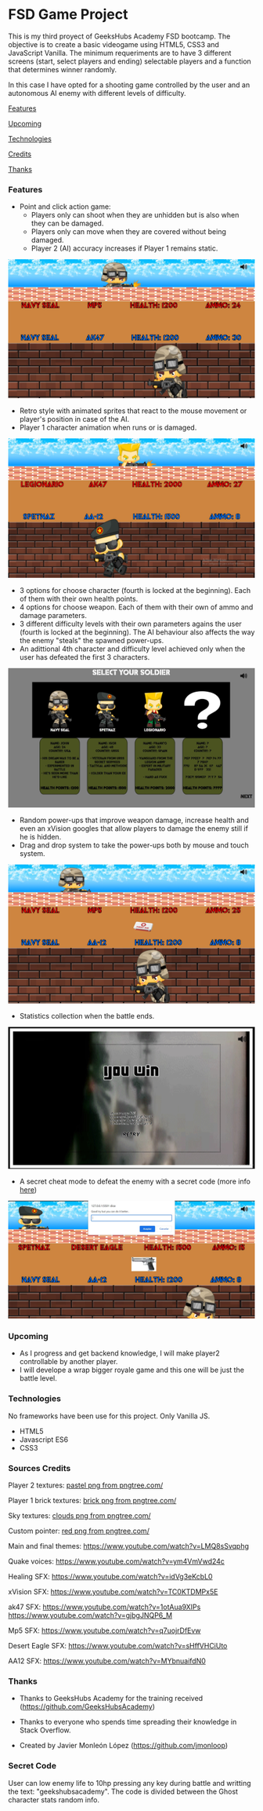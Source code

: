 # FSD Game Project
This is my third proyect of GeeksHubs Academy FSD bootcamp.
The objective is to create a basic videogame using HTML5, CSS3 and JavaScript Vanilla.
The minimum requeriments are to have 3 different screens (start, select players and ending) selectable players and a function that determines winner randomly.

In this case I have opted for a shooting game controlled by the user and an autonomous AI enemy with different levels of difficulty.


    
[Features](#features)

[Upcoming](#upcoming)

[Technologies](#technologies)

[Credits](#sources-credits)

[Thanks](#thanks)



### Features 
* Point and click action game:
    * Players only can shoot when they are unhidden but is also when they can be damaged.
    * Players only can move when they are covered without being damaged.
    * Player 2 (AI) accuracy increases if Player 1 remains static.

![ScreenShot](https://raw.githubusercontent.com/jmonloop/GeekshubsFSD_Pr03_battleGame/master/assets/screenshots/battle.jpg)



* Retro style with animated sprites that react to the mouse movement or player's position in case of the AI.
* Player 1 character animation when runs or is damaged.

![ScreenShot](https://raw.githubusercontent.com/jmonloop/GeekshubsFSD_Pr03_battleGame/master/assets/screenshots/running.jpg)



* 3 options for choose character (fourth is locked at the beginning).
    Each of them with their own health points.
* 4 options for choose weapon.
    Each of them with their own of ammo and damage parameters.
* 3 different difficulty levels with their own parameters agains the user (fourth is locked at the beginning). The AI behaviour also affects the way the enemy "steals" the spawned power-ups.
* An adittional 4th character and difficulty level achieved only when the user has defeated the first 3 characters.

![ScreenShot](https://raw.githubusercontent.com/jmonloop/GeekshubsFSD_Pr03_battleGame/master/assets/screenshots/selectplayers.jpg)



* Random power-ups that improve weapon damage, increase health and even an xVision googles that allow players to damage the enemy still if he is hidden.
* Drag and drop system to take the power-ups both by mouse and touch system.

![ScreenShot](https://raw.githubusercontent.com/jmonloop/GeekshubsFSD_Pr03_battleGame/master/assets/screenshots/powerup.jpg)




* Statistics collection when the battle ends.

![ScreenShot](https://raw.githubusercontent.com/jmonloop/GeekshubsFSD_Pr03_battleGame/master/assets/screenshots/statistics.jpg)



* A secret cheat mode to defeat the enemy with a secret code (more info [here](#secret-code))

![ScreenShot](https://raw.githubusercontent.com/jmonloop/GeekshubsFSD_Pr03_battleGame/master/assets/screenshots/cheat.jpg)



### Upcoming 
* As I progress and get backend knowledge, I will make player2 controllable by another player.
* I will develope a wrap bigger royale game and this one will be just the battle level.



### Technologies 
No frameworks have been use for this project. Only Vanilla JS.
* HTML5
* Javascript ES6
* CSS3



### Sources Credits
Player 2 textures:
<a href='https://pngtree.com/so/pastel'>pastel png from pngtree.com/</a>

Player 1 brick textures:
<a href='https://pngtree.com/so/brick'>brick png from pngtree.com/</a>

Sky textures:
<a href='https://pngtree.com/so/clouds'>clouds png from pngtree.com/</a>

Custom pointer:
<a href='https://pngtree.com/so/red'>red png from pngtree.com/</a>

Main and final themes:
<a href='https://www.youtube.com/watch?v=LMQ8sSvqphg'>https://www.youtube.com/watch?v=LMQ8sSvqphg</a>

Quake voices:
<a href='https://www.youtube.com/watch?v=ym4VmVwd24c'>https://www.youtube.com/watch?v=ym4VmVwd24c</a>

Healing SFX:
<a href='https://www.youtube.com/watch?v=idVg3eKcbL0'>https://www.youtube.com/watch?v=idVg3eKcbL0</a>

xVision SFX:
<a href='https://www.youtube.com/watch?v=TC0KTDMPx5E'>https://www.youtube.com/watch?v=TC0KTDMPx5E</a>

ak47 SFX:
<a href='https://www.youtube.com/watch?v=1otAua9XIPs'>https://www.youtube.com/watch?v=1otAua9XIPs</a>
<a href='https://www.youtube.com/watch?v=gjbgJNQP6_M'>https://www.youtube.com/watch?v=gjbgJNQP6_M</a>

Mp5 SFX:
<a href='https://www.youtube.com/watch?v=q7uojrDfEvw'>https://www.youtube.com/watch?v=q7uojrDfEvw</a>

Desert Eagle SFX:
<a href='https://www.youtube.com/watch?v=sHffVHCiUto'>https://www.youtube.com/watch?v=sHffVHCiUto</a>

AA12 SFX:
<a href='https://www.youtube.com/watch?v=MYbnuaifdN0'>https://www.youtube.com/watch?v=MYbnuaifdN0</a>



### Thanks
* Thanks to GeeksHubs Academy for the training received (https://github.com/GeeksHubsAcademy)

* Thanks to everyone who spends time spreading their knowledge in Stack Overflow.

* Created by Javier Monleón López (https://github.com/jmonloop)



### Secret Code
User can low enemy life to 10hp pressing any key during battle and writting the text:
"geekshubsacademy". The code is divided between the Ghost character stats random info.